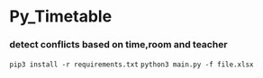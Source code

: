 # Py_Timetable
### detect conflicts based on time,room and teacher

```pip3 install -r requirements.txt```
```python3 main.py -f file.xlsx```
